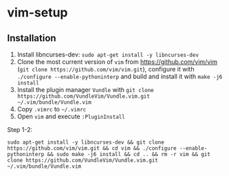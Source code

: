 # vim-setup
## Installation
1. Install libncurses-dev: `sudo apt-get install -y libncurses-dev`
2. Clone the most current version of `vim` from https://github.com/vim/vim (`git clone https://github.com/vim/vim.git`), configure it with `./configure --enable-pythoninterp` and build and install it with `make -j6 install`
3. Install the plugin manager `Vundle` with `git clone https://github.com/VundleVim/Vundle.vim.git ~/.vim/bundle/Vundle.vim`
4. Copy `.vimrc` to `~/.vimrc`
5. Open `vim` and execute `:PluginInstall`

Step 1-2:
```
sudo apt-get install -y libncurses-dev && git clone https://github.com/vim/vim.git && cd vim && ./configure --enable-pythoninterp && sudo make -j6 install && cd .. && rm -r vim && git clone https://github.com/VundleVim/Vundle.vim.git ~/.vim/bundle/Vundle.vim
```
